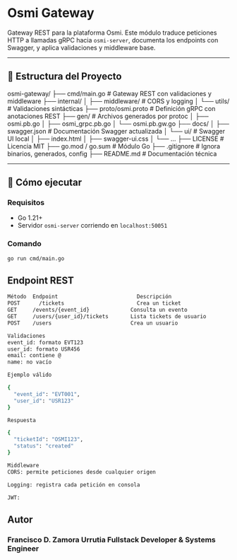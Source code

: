 # Osmi Gateway

Gateway REST para la plataforma Osmi. Este módulo traduce peticiones HTTP a llamadas gRPC hacia `osmi-server`, documenta los endpoints con Swagger, y aplica validaciones y middleware base.

---

## 🧱 Estructura del Proyecto

osmi-gateway/
├── cmd/main.go                  # Gateway REST con validaciones y middleware
├── internal/
│   ├── middleware/              # CORS y logging
│   └── utils/                   # Validaciones sintácticas
├── proto/osmi.proto            # Definición gRPC con anotaciones REST
├── gen/                        # Archivos generados por protoc
│   ├── osmi.pb.go
│   ├── osmi_grpc.pb.go
│   └── osmi.pb.gw.go
├── docs/
│   ├── swagger.json            # Documentación Swagger actualizada
│   └── ui/                     # Swagger UI local
│       ├── index.html
│       ├── swagger-ui.css
│       └── ...
├── LICENSE                     # Licencia MIT
├── go.mod / go.sum             # Módulo Go
├── .gitignore                  # Ignora binarios, generados, config
├── README.md                   # Documentación técnica

---

## 🚀 Cómo ejecutar
### Requisitos

- Go 1.21+
- Servidor `osmi-server` corriendo en `localhost:50051`

### Comando

```bash
go run cmd/main.go
```

## Endpoint REST

```bash
Método	Endpoint	                     Descripción
POST	  /tickets	                     Crea un ticket
GET	    /events/{event_id}	           Consulta un evento
GET   	/users/{user_id}/tickets       Lista tickets de usuario
POST  	/users	                       Crea un usuario

Validaciones
event_id: formato EVT123
user_id: formato USR456
email: contiene @
name: no vacío

Ejemplo válido

{
  "event_id": "EVT001",
  "user_id": "USR123"
}

Respuesta

{
  "ticketId": "OSMI123",
  "status": "created"
}

Middleware
CORS: permite peticiones desde cualquier origen

Logging: registra cada petición en consola

JWT:
```
## Autor
### Francisco D. Zamora Urrutia Fullstack Developer & Systems Engineer